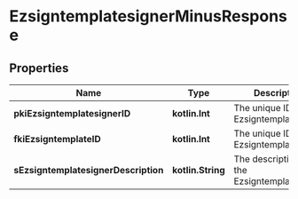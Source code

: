 
# EzsigntemplatesignerMinusResponse

## Properties
Name | Type | Description | Notes
------------ | ------------- | ------------- | -------------
**pkiEzsigntemplatesignerID** | **kotlin.Int** | The unique ID of the Ezsigntemplatesigner | 
**fkiEzsigntemplateID** | **kotlin.Int** | The unique ID of the Ezsigntemplate | 
**sEzsigntemplatesignerDescription** | **kotlin.String** | The description of the Ezsigntemplatesigner | 




